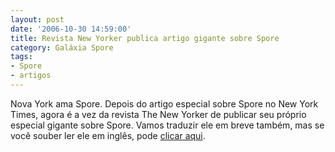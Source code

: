 ```yaml
---
layout: post
date: '2006-10-30 14:59:00'
title: Revista New Yorker publica artigo gigante sobre Spore
category: Galáxia Spore
tags:
- Spore
- artigos
---
```

Nova York ama Spore. Depois do artigo especial sobre Spore no New York Times, agora é a vez da revista The New Yorker de publicar seu próprio especial gigante sobre Spore. Vamos traduzir ele em breve também, mas se você souber ler ele em inglês, pode [clicar aqui](https://www.newyorker.com/magazine/2006/11/06/game-master).

